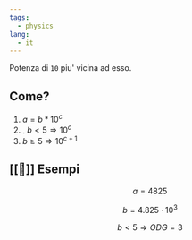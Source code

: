 ```yaml
---
tags:
  - physics
lang:
  - it
---
```


Potenza di `10` piu' vicina ad esso.

## Come?

1. $a = b * 10^c$
2. . $b < 5 \Rightarrow 10^c$
3. $b \geq 5 \Rightarrow 10^{c + 1}$

## [[🔎]] Esempi

$$
a = 4825
$$

$$
b=4.825 \cdot 10^3
$$

$$
b<5 \Rightarrow ODG=3
$$
